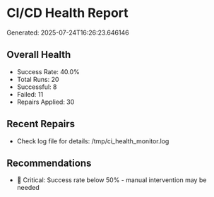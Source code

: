 # CI/CD Health Report

Generated: 2025-07-24T16:26:23.646146

## Overall Health
- Success Rate: 40.0%
- Total Runs: 20
- Successful: 8
- Failed: 11
- Repairs Applied: 30

## Recent Repairs
- Check log file for details: /tmp/ci_health_monitor.log

## Recommendations
- 🚨 Critical: Success rate below 50% - manual intervention may be needed
